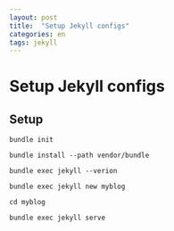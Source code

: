```yaml
---
layout: post
title:  "Setup Jekyll configs"
categories: en
tags: jekyll
---
```


# Setup Jekyll configs

## Setup

```
bundle init
```

```
bundle install --path vendor/bundle
```

```
bundle exec jekyll --verion
```

```
bundle exec jekyll new myblog
```

```
cd myblog
```

```
bundle exec jekyll serve
```
